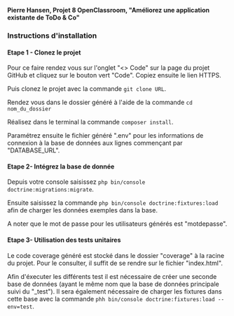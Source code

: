**Pierre Hansen, Projet 8 OpenClassroom, "Améliorez une application existante de ToDo & Co"**
### Instructions d'installation
#### Etape 1 - **Clonez le projet**

Pour ce faire rendez vous sur l'onglet "<> Code" sur la page du projet GitHub et cliquez sur le bouton vert "Code". Copiez ensuite le lien HTTPS.  

Puis clonez le projet avec la commande `git clone URL`.  

Rendez vous dans le dossier généré à l'aide de la commande `cd nom_du_dossier`

Réalisez dans le terminal la commande `composer install`.  

Paramétrez ensuite le fichier généré ".env" pour les informations de connexion à la base de données aux lignes commençant par "DATABASE_URL".

#### Etape 2- **Intégrez la base de donnée**

Depuis votre console saisissez `php bin/console doctrine:migrations:migrate`.

Ensuite saisissez la commande `php bin/console doctrine:fixtures:load` afin de charger les données exemples dans la base. 

A noter que le mot de passe pour les utilisateurs générés est "motdepasse". 

#### Etape 3- **Utilisation des tests unitaires**

Le code coverage généré est stocké dans le dossier "coverage" à la racine du projet. Pour le consulter, il suffit de se rendre sur le fichier "index.html".

Afin d'éxecuter les différents test il est nécessaire de créer une seconde base de données (ayant le même nom que la base de données principale suivi du "_test"). Il sera également nécessaire de charger les fixtures dans cette base avec la commande `phh bin/console doctrine:fixtures:load --env=test`.